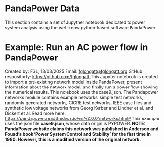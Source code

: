 # PandaPower Data

This section contains a set of Jupyther notebook dedicated to power system analysis using the well-know python-based software PandaPower.



# Example: Run an AC power flow in PandaPower
Created by: FGL, 13/03/2025 
Email: [fglongatt@fglongatt.org](fglongatt@fglongatt.org)
GitHub respositorty:  [https://github.com/fglongatt ](https://github.com/fglongatt) 
This Jupyter notebook is created to import a pre-existing network model inside PandaPower, present information about the network model, and finally run a power flow showing the numerical results.
This notebook uses the case9.json.
The Pandapower networks module contains example networks, simple test networks, randomly generated networks, CIGRE test networks, IEEE case files and synthetic low voltage networks from Georg Kerber and Lindner et al. and Dickert et al.
Read more here: https://pandapower.readthedocs.io/en/v2.0.0/networks.html#
This example uses the json file **case9.json**, whose data origin is PYPOWER. 
**NOTE: PandaPower website claims this network was published in Anderson and Fouad’s book ‘Power System Control and Stability’ for the first time in 1980.
However, this is a modified version of the original network.**
